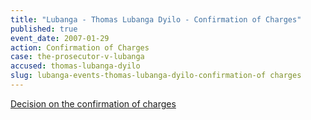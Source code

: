 ```yaml
---
title: "Lubanga - Thomas Lubanga Dyilo - Confirmation of Charges"
published: true
event_date: 2007-01-29
action: Confirmation of Charges
case: the-prosecutor-v-lubanga
accused: thomas-lubanga-dyilo
slug: lubanga-events-thomas-lubanga-dyilo-confirmation-of charges
---
```


[Decision on the confirmation of charges](http://www.icc-cpi.int/iccdocs/doc/doc266175.PDF)


